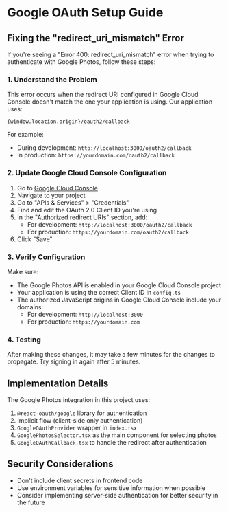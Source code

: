 # Google OAuth Setup Guide

## Fixing the "redirect_uri_mismatch" Error

If you're seeing a "Error 400: redirect_uri_mismatch" error when trying to authenticate with Google Photos, follow these steps:

### 1. Understand the Problem

This error occurs when the redirect URI configured in Google Cloud Console doesn't match the one your application is using. Our application uses:

```
{window.location.origin}/oauth2/callback
```

For example:
- During development: `http://localhost:3000/oauth2/callback`
- In production: `https://yourdomain.com/oauth2/callback`

### 2. Update Google Cloud Console Configuration

1. Go to [Google Cloud Console](https://console.cloud.google.com/)
2. Navigate to your project
3. Go to "APIs & Services" > "Credentials"
4. Find and edit the OAuth 2.0 Client ID you're using
5. In the "Authorized redirect URIs" section, add:
   - For development: `http://localhost:3000/oauth2/callback`
   - For production: `https://yourdomain.com/oauth2/callback`
6. Click "Save"

### 3. Verify Configuration

Make sure:
- The Google Photos API is enabled in your Google Cloud Console project
- Your application is using the correct Client ID in `config.ts`
- The authorized JavaScript origins in Google Cloud Console include your domains:
  - For development: `http://localhost:3000`
  - For production: `https://yourdomain.com`

### 4. Testing

After making these changes, it may take a few minutes for the changes to propagate. Try signing in again after 5 minutes.

## Implementation Details

The Google Photos integration in this project uses:

1. `@react-oauth/google` library for authentication
2. Implicit flow (client-side only authentication)
3. `GoogleOAuthProvider` wrapper in `index.tsx`
4. `GooglePhotosSelector.tsx` as the main component for selecting photos
5. `GoogleOAuthCallback.tsx` to handle the redirect after authentication

## Security Considerations

- Don't include client secrets in frontend code
- Use environment variables for sensitive information when possible
- Consider implementing server-side authentication for better security in the future 
